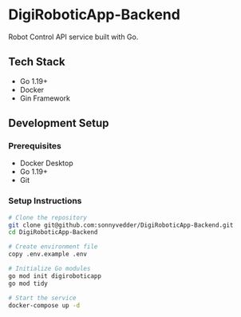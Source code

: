 # DigiRoboticApp-Backend

Robot Control API service built with Go.

## Tech Stack
- Go 1.19+
- Docker
- Gin Framework

## Development Setup

### Prerequisites
- Docker Desktop
- Go 1.19+
- Git

### Setup Instructions
```bash
# Clone the repository
git clone git@github.com:sonnyvedder/DigiRoboticApp-Backend.git
cd DigiRoboticApp-Backend

# Create environment file
copy .env.example .env

# Initialize Go modules
go mod init digiroboticapp
go mod tidy

# Start the service
docker-compose up -d
